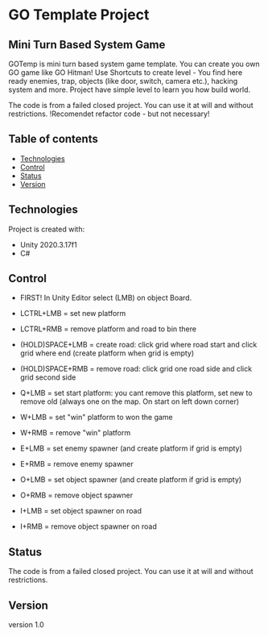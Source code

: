 # GO Template Project
## Mini Turn Based System Game

GOTemp is mini turn based system game template. You can create you own GO game like GO Hitman!
Use Shortcuts to create level - You find here ready enemies, trap, objects (like door, switch, camera etc.), hacking system and more. 
Project have simple level to learn you how build world.

The code is from a failed closed project. You can use it at will and without restrictions.
!Recomendet refactor code - but not necessary!

## Table of contents
* [Technologies](#technologies)
* [Control](#control)
* [Status](#status)
* [Version](#version)

## Technologies
Project is created with:
* Unity 2020.3.17f1
* C#

## Control
- FIRST! In Unity Editor select (LMB) on object Board.

- LCTRL+LMB = set new platform 
- LCTRL+RMB = remove platform and road to bin there
- (HOLD)SPACE+LMB = create road: click grid where road start and click grid where end (create platform when grid is empty)
- (HOLD)SPACE+RMB = remove road: click grid one road side and click grid second side
- Q+LMB = set start platform: you cant remove this platform, set new to remove old (always one on the map. On start on left down corner)
- W+LMB = set "win" platform to won the game
- W+RMB = remove "win" platform
- E+LMB = set enemy spawner (and create platform if grid is empty)
- E+RMB = remove enemy spawner
- O+LMB = set object spawner (and create platform if grid is empty)
- O+RMB = remove object spawner
- I+LMB = set object spawner on road
- I+RMB = remove object spawner on road


## Status

The code is from a failed closed project. You can use it at will and without restrictions.

## Version

version 1.0
